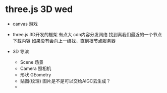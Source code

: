 # three.js 3D wed

- canvas 游戏

- three.js 3D开发的框架
    有点大 
    cdn内容分发网络 找到离我们最近的一个节点 下载内容 如果没有会向上一级找，直到根节点服务器

- 3D
    导演
    - Scene 场景
    - Camera 照相机
    - 形状
        GEometry
    - 贴图(纹理)
        图片是不是可以交给AIGC去生成？
    - 
